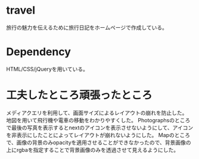 # travel
旅行の魅力を伝えるために旅行日記をホームページで作成している。

# Dependency
HTML/CSS/jQueryを用いている。

# 工夫したところ頑張ったところ
メディアクエリを利用して、画面サイズによるレイアウトの崩れを防止した。
地図を用いて飛行機や電車の移動をわかりやすくした。
Photographsのところで最後の写真を表示するとnextのアイコンを表示させないようにして、アイコンを非表示にしたことによってレイアウトが崩れないようにした。
Mapのところで、画像の背景のみopacityを適用させることができなかったので、背景画像の上にrgbaを指定することで背景画像のみを透過させて見えるようにした。
